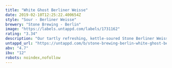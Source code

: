 ```yaml
---
title: "White Ghost Berliner Weisse"
date: 2019-02-10T12:25:22.400654Z
style: "Sour - Berliner Weisse"
brewery: "Stone Brewing - Berlin"
image: "https://labels.untappd.com/labels/1731162"
rating: "3.34"
description: "Our tartly refreshing, kettle-soured Stone Berliner Weisse gained its orthodox sour and acidic character from a specially selected Lactobacillus strain sourced from local Berlin cultures. To ensure a properly Stone, and therefore iconoclastic, Berliner Weisse, we upped the ABV to a healthy 4.7% and hopped the beer with new German varieties, Huell Melon and Callista. This beer embodies the liveliness of summer with the fruity tang of apricots and the sweetness of ripe honeydew. Versions exist labelled both White Ghost and White Geist. "
untappd_url: "https://untappd.com/b/stone-brewing-berlin-white-ghost-berliner-weisse/1731162"
abv: "4.7"
ibu: "12"
robots: noindex,nofollow
---
```

